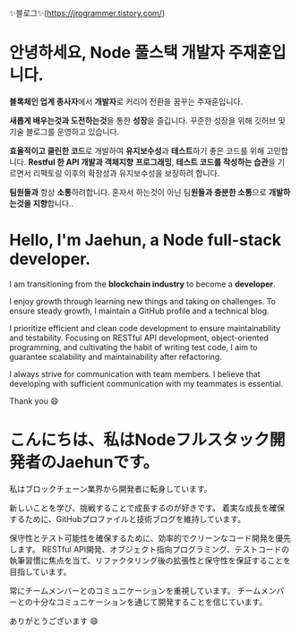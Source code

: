 
✨블로그✨(https://jrogrammer.tistory.com/)

# 안녕하세요, Node 풀스택 개발자 주재훈입니다.

**블록체인 업계 종사자**에서 **개발자**로 커리어 전환을 꿈꾸는 주재훈입니다.

**새롭게 배우는것과 도전하는것**을 통한 **성장**을 즐깁니다.
꾸준한 성장을 위해  깃허브 및 기술 블로그를 운영하고 있습니다.

**효율적이고 클린한 코드**로 개발하여 **유지보수성**과 **테스트**하기 좋은 코드를 위해 고민합니다.
**Restful 한 API 개발과 객체지향** **프로그래밍**, **테스트 코드를 작성하는 습관**을 기르면서 리팩토링 이후의 확장성과 유지보수성을 보장하려 합니다.

**팀원들과** 항상 **소통**하려합니다.
혼자서 하는것이 아닌 팀**원들과 충분한 소통**으로 **개발하는것을 지향**합니다..

# Hello, I'm Jaehun, a Node full-stack developer.
I am transitioning from the **blockchain industry** to become a **developer**.

I enjoy growth through learning new things and taking on challenges. To ensure steady growth, I maintain a GitHub profile and a technical blog.

I prioritize efficient and clean code development to ensure maintainability and testability. Focusing on RESTful API development, object-oriented programming, and cultivating the habit of writing test code, I aim to guarantee scalability and maintainability after refactoring.

I always strive for communication with team members. I believe that developing with sufficient communication with my teammates is essential.

Thank you 😄

# こんにちは、私はNodeフルスタック開発者のJaehunです。

私はブロックチェーン業界から開発者に転身しています。

新しいことを学び、挑戦することで成長するのが好きです。 着実な成長を確保するために、GitHubプロファイルと技術ブログを維持しています。

保守性とテスト可能性を確保するために、効率的でクリーンなコード開発を優先します。 RESTful API開発、オブジェクト指向プログラミング、テストコードの執筆習慣に焦点を当て、リファクタリング後の拡張性と保守性を保証することを目指しています。

常にチームメンバーとのコミュニケーションを重視しています。 チームメンバーとの十分なコミュニケーションを通じて開発することを信じています。

ありがとうございます 😄




<!--
**jaehunju1996/jaehunju1996** is a ✨ _special_ ✨ repository because its `README.md` (this file) appears on your GitHub profile.

Here are some ideas to get you started:

- 🔭 I’m currently working on ...
- 🌱 I’m currently learning ...
- 👯 I’m looking to collaborate on ...
- 🤔 I’m looking for help with ...
- 💬 Ask me about ...
- 📫 How to reach me: ...
- 😄 Pronouns: ...
- ⚡ Fun fact: ...
-->
